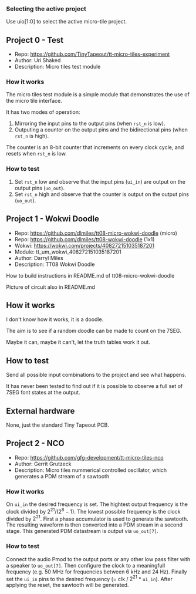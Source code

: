 <!---

This file is used to generate your project datasheet. Please fill in the information below and delete any unused
sections.

You can also include images in this folder and reference them in the markdown. Each image must be less than
512 kb in size, and the combined size of all images must be less than 1 MB.
-->

### Selecting the active project

Use uio[1:0] to select the active micro-tile project.

## Project 0 - Test

* Repo: https://github.com/TinyTapeout/tt-micro-tiles-experiment
* Author: Uri Shaked
* Description: Micro tiles test module

### How it works

The micro tiles test module is a simple module that demonstrates the use of the micro tile interface.

It has two modes of operation:

1. Mirroring the input pins to the output pins (when `rst_n` is low).
3. Outputing a counter on the output pins and the bidirectional pins (when `rst_n` is high).

The counter is an 8-bit counter that increments on every clock cycle, and resets when `rst_n` is low.

### How to test

1. Set `rst_n` low and observe that the input pins (`ui_in`) are output on the output pins (`uo_out`).
2. Set `rst_n` high and observe that the counter is output on the output pins (`uo_out`).

## Project 1 - Wokwi Doodle

* Repo: https://github.com/dlmiles/tt08-micro-wokwi-doodle (micro)
* Repo: https://github.com/dlmiles/tt08-wokwi-doodle (1x1)
* Wokwi: https://wokwi.com/projects/408272151035187201
* Module: tt_um_wokwi_408272151035187201
* Author: Darryl Miles
* Description: TT08 Wokwi Doodle

How to build instructions in README.md of tt08-micro-wokwi-doodle

Picture of circuit also in README.md

## How it works

I don't know how it works, it is a doodle.

The aim is to see if a random doodle can be made to count on the 7SEG.

Maybe it can, maybe it can't, let the truth tables work it out.

## How to test

Send all possible input combinations to the project and see what happens.

It has never been tested to find out if it is possible to observe a full set
of 7SEG font states at the output.

## External hardware

None, just the standard Tiny Tapeout PCB.

## Project 2 - NCO
* Repo: https://github.com/gfg-development/tt-micro-tiles-nco
* Author: Gerrit Grutzeck
* Description: Micro tiles nummerical controlled oscillator, which generates a PDM stream of a sawtooth

### How it works 
On `ui_in` the desired frequency is set. The hightest output frequency is the clock divided by $2^{21} / (2^8 - 1)$. The lowest possible frequency is the clock divided by $2^{21}$.
First a phase accumulator is used to generate the sawtooth. The resulting waveform is then converted into a PDM stream in a second stage.
This generated PDM datastream is output via `uo_out[7]`. 

### How to test
Connect the audio Pmod to the output ports or any other low pass filter with a speaker to `uo_out[7]`. 
Then configure the clock to a meaningfull frequency (e.g. 50 MHz for frequencies between 6 kHz and 24 Hz). 
Finally set the `ui_in` pins to the desired frequency (= clk / $2^{21}$ * `ui_in`). After applying the reset, the sawtooth will be generated.

